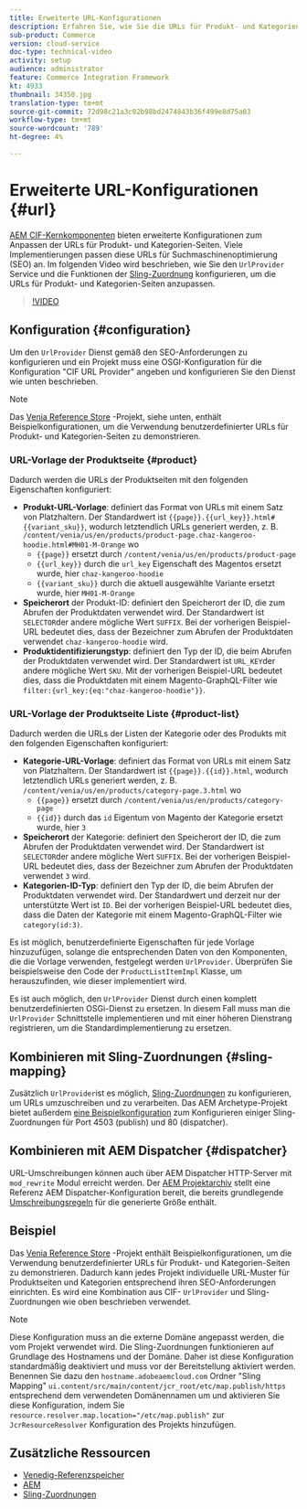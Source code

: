 ```yaml
---
title: Erweiterte URL-Konfigurationen
description: Erfahren Sie, wie Sie die URLs für Produkt- und Kategorien-Seiten anpassen. Dies ermöglicht Implementierungen, URLs für Suchmaschinen zu optimieren und die Erkennung zu fördern.
sub-product: Commerce
version: cloud-service
doc-type: technical-video
activity: setup
audience: administrator
feature: Commerce Integration Framework
kt: 4933
thumbnail: 34350.jpg
translation-type: tm+mt
source-git-commit: 72d98c21a3c02b98bd2474843b36f499e8d75a03
workflow-type: tm+mt
source-wordcount: '789'
ht-degree: 4%

---
```



# Erweiterte URL-Konfigurationen {#url}

[AEM CIF-Kernkomponenten](https://github.com/adobe/aem-core-cif-components) bieten erweiterte Konfigurationen zum Anpassen der URLs für Produkt- und Kategorien-Seiten. Viele Implementierungen passen diese URLs für Suchmaschinenoptimierung (SEO) an.  Im folgenden Video wird beschrieben, wie Sie den `UrlProvider` Service und die Funktionen der [Sling-Zuordnung](https://sling.apache.org/documentation/the-sling-engine/mappings-for-resource-resolution.html) konfigurieren, um die URLs für Produkt- und Kategorien-Seiten anzupassen.

>[!VIDEO](https://video.tv.adobe.com/v/34350/?quality=12)

## Konfiguration {#configuration}

Um den `UrlProvider` Dienst gemäß den SEO-Anforderungen zu konfigurieren und ein Projekt muss eine OSGI-Konfiguration für die Konfiguration &quot;CIF URL Provider&quot; angeben und konfigurieren Sie den Dienst wie unten beschrieben.

>[!NOTE]
>
> Das [Venia Reference Store](https://github.com/adobe/aem-cif-guides-venia) -Projekt, siehe unten, enthält Beispielkonfigurationen, um die Verwendung benutzerdefinierter URLs für Produkt- und Kategorien-Seiten zu demonstrieren.

### URL-Vorlage der Produktseite {#product}

Dadurch werden die URLs der Produktseiten mit den folgenden Eigenschaften konfiguriert:

* **Produkt-URL-Vorlage**: definiert das Format von URLs mit einem Satz von Platzhaltern. Der Standardwert ist `{{page}}.{{url_key}}.html#{{variant_sku}}`, wodurch letztendlich URLs generiert werden, z. B. `/content/venia/us/en/products/product-page.chaz-kangeroo-hoodie.html#MH01-M-Orange` wo
   * `{{page}}` ersetzt durch `/content/venia/us/en/products/product-page`
   * `{{url_key}}` durch die `url_key` Eigenschaft des Magentos ersetzt wurde, hier `chaz-kangeroo-hoodie`
   * `{{variant_sku}}` durch die aktuell ausgewählte Variante ersetzt wurde, hier `MH01-M-Orange`
* **Speicherort** der Produkt-ID: definiert den Speicherort der ID, die zum Abrufen der Produktdaten verwendet wird. Der Standardwert ist `SELECTOR`der andere mögliche Wert `SUFFIX`. Bei der vorherigen Beispiel-URL bedeutet dies, dass der Bezeichner zum Abrufen der Produktdaten verwendet `chaz-kangeroo-hoodie` wird.
* **Produktidentifizierungstyp**: definiert den Typ der ID, die beim Abrufen der Produktdaten verwendet wird. Der Standardwert ist `URL_KEY`der andere mögliche Wert `SKU`. Mit der vorherigen Beispiel-URL bedeutet dies, dass die Produktdaten mit einem Magento-GraphQL-Filter wie `filter:{url_key:{eq:"chaz-kangeroo-hoodie"}}`.

### URL-Vorlage der Produktseite Liste {#product-list}

Dadurch werden die URLs der Listen der Kategorie oder des Produkts mit den folgenden Eigenschaften konfiguriert:

* **Kategorie-URL-Vorlage**: definiert das Format von URLs mit einem Satz von Platzhaltern. Der Standardwert ist `{{page}}.{{id}}.html`, wodurch letztendlich URLs generiert werden, z. B. `/content/venia/us/en/products/category-page.3.html` wo
   * `{{page}}` ersetzt durch `/content/venia/us/en/products/category-page`
   * `{{id}}` durch das `id` Eigentum von Magento der Kategorie ersetzt wurde, hier `3`
* **Speicherort** der Kategorie: definiert den Speicherort der ID, die zum Abrufen der Produktdaten verwendet wird. Der Standardwert ist `SELECTOR`der andere mögliche Wert `SUFFIX`. Bei der vorherigen Beispiel-URL bedeutet dies, dass der Bezeichner zum Abrufen der Produktdaten verwendet `3` wird.
* **Kategorien-ID-Typ**: definiert den Typ der ID, die beim Abrufen der Produktdaten verwendet wird. Der Standardwert und derzeit nur der unterstützte Wert ist `ID`. Bei der vorherigen Beispiel-URL bedeutet dies, dass die Daten der Kategorie mit einem Magento-GraphQL-Filter wie `category(id:3)`.

Es ist möglich, benutzerdefinierte Eigenschaften für jede Vorlage hinzuzufügen, solange die entsprechenden Daten von den Komponenten, die die Vorlage verwenden, festgelegt werden `UrlProvider`. Überprüfen Sie beispielsweise den Code der `ProductListItemImpl` Klasse, um herauszufinden, wie dieser implementiert wird.

Es ist auch möglich, den `UrlProvider` Dienst durch einen komplett benutzerdefinierten OSGi-Dienst zu ersetzen. In diesem Fall muss man die `UrlProvider` Schnittstelle implementieren und mit einer höheren Dienstrang registrieren, um die Standardimplementierung zu ersetzen.

## Kombinieren mit Sling-Zuordnungen {#sling-mapping}

Zusätzlich `UrlProvider`ist es möglich, [Sling-Zuordnungen](https://sling.apache.org/documentation/the-sling-engine/mappings-for-resource-resolution.html) zu konfigurieren, um URLs umzuschreiben und zu verarbeiten. Das AEM Archetype-Projekt bietet außerdem [eine Beispielkonfiguration](https://github.com/adobe/aem-cif-project-archetype/tree/master/src/main/archetype/samplecontent/src/main/content/jcr_root/etc/map.publish) zum Konfigurieren einiger Sling-Zuordnungen für Port 4503 (publish) und 80 (dispatcher).

## Kombinieren mit AEM Dispatcher {#dispatcher}

URL-Umschreibungen können auch über AEM Dispatcher HTTP-Server mit `mod_rewrite` Modul erreicht werden. Der [AEM Projektarchiv](https://github.com/adobe/aem-project-archetype) stellt eine Referenz AEM Dispatcher-Konfiguration bereit, die bereits grundlegende [Umschreibungsregeln](https://github.com/adobe/aem-project-archetype/tree/master/src/main/archetype/dispatcher.cloud) für die generierte Größe enthält.

## Beispiel

Das [Venia Reference Store](https://github.com/adobe/aem-cif-guides-venia) -Projekt enthält Beispielkonfigurationen, um die Verwendung benutzerdefinierter URLs für Produkt- und Kategorien-Seiten zu demonstrieren. Dadurch kann jedes Projekt individuelle URL-Muster für Produktseiten und Kategorien entsprechend ihren SEO-Anforderungen einrichten. Es wird eine Kombination aus CIF- `UrlProvider` und Sling-Zuordnungen wie oben beschrieben verwendet.

>[!NOTE]
>
>Diese Konfiguration muss an die externe Domäne angepasst werden, die vom Projekt verwendet wird. Die Sling-Zuordnungen funktionieren auf Grundlage des Hostnamens und der Domäne. Daher ist diese Konfiguration standardmäßig deaktiviert und muss vor der Bereitstellung aktiviert werden. Benennen Sie dazu den `hostname.adobeaemcloud.com` Ordner &quot;Sling Mapping&quot; `ui.content/src/main/content/jcr_root/etc/map.publish/https` entsprechend dem verwendeten Domänennamen um und aktivieren Sie diese Konfiguration, indem Sie `resource.resolver.map.location="/etc/map.publish"` zur `JcrResourceResolver` Konfiguration des Projekts hinzufügen.

## Zusätzliche Ressourcen

* [Venedig-Referenzspeicher](https://github.com/adobe/aem-cif-guides-venia)
* [AEM](https://docs.adobe.com/content/help/en/experience-manager-65/deploying/configuring/resource-mapping.html)
* [Sling-Zuordnungen](https://sling.apache.org/documentation/the-sling-engine/mappings-for-resource-resolution.html)
